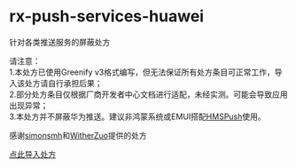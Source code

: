# rx-push-services-huawei
针对各类推送服务的屏蔽处方

请注意：  
1.本处方已使用Greenify v3格式编写，但无法保证所有处方条目可正常工作，导入该处方请自行承担后果；  
2.部分处方条目仅根据厂商开发者中心文档进行适配，未经实测。可能会导致应用出现异常；  
3.本处方并不屏蔽华为推送。建议非鸿蒙系统或EMUI搭配[HMSPush](https://github.com/fei-ke/HMSPush)使用。

感谢[simonsmh](https://github.com/simonsmh/rx-zero)和[WitherZuo](https://github.com/WitherZuo/rx-pushserviceslist)提供的处方

[点此导入处方](https://greenify.github.io/Zxlusersjly/rx-push-services-huawei)
